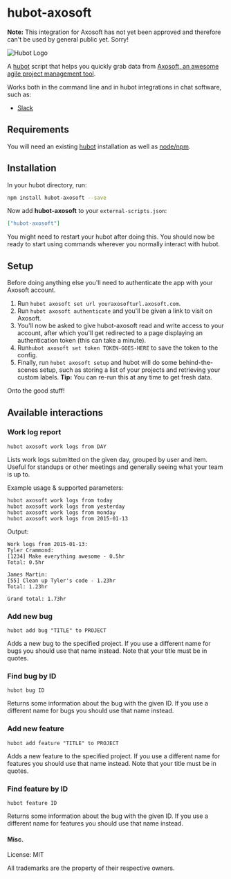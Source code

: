 # hubot-axosoft

**Note:** This integration for Axosoft has not yet been approved and therefore can't be used by general public yet. Sorry!

![Hubot Logo](http://i.imgur.com/pp7scrv.png)

A [hubot](https://hubot.github.com/) script that helps you quickly grab data from [Axosoft, an awesome agile project management tool](http://www.axosoft.com). 

Works both in the command line and in hubot integrations in chat software, such as:
* [Slack](http://www.slack.com)

## Requirements

You will need an existing [hubot](https://hubot.github.com/) installation as well as [node/npm](https://nodejs.org/).

## Installation

In your hubot directory, run:

```bash
npm install hubot-axosoft --save
```

Now add **hubot-axosoft** to your `external-scripts.json`:

```json
["hubot-axosoft"]
```

You might need to restart your hubot after doing this. You should now be ready to start using commands wherever you normally interact with hubot.

## Setup
Before doing anything else you'll need to authenticate the app with your Axosoft account.

1. Run `hubot axosoft set url youraxosofturl.axosoft.com`.
2. Run `hubot axosoft authenticate` and you'll be given a link to visit on Axosoft. 
3. You'll now be asked to give hubot-axosoft read and write access to your account, after which you'll get redirected to a page displaying an authentication token (this can take a minute).
4. Run`hubot axosoft set token TOKEN-GOES-HERE` to save the token to the config.
5. Finally, run `hubot axosoft setup` and hubot will do some behind-the-scenes setup, such as storing a list of your projects and retrieving your custom labels. **Tip:** You can re-run this at any time to get fresh data.

Onto the good stuff!

## Available interactions

### Work log report
```
hubot axosoft work logs from DAY
```

Lists work logs submitted on the given day, grouped by user and item. Useful for standups or other meetings and generally seeing what your team is up to.

Example usage & supported parameters:
```
hubot axosoft work logs from today
hubot axosoft work logs from yesterday
hubot axosoft work logs from monday
hubot axosoft work logs from 2015-01-13
```

Output:
```
Work logs from 2015-01-13:
Tyler Crammond:
[1234] Make everything awesome - 0.5hr
Total: 0.5hr

James Martin:
[55] Clean up Tyler's code - 1.23hr
Total: 1.23hr

Grand total: 1.73hr
```

### Add new bug
```
hubot add bug "TITLE" to PROJECT
```
Adds a new bug to the specified project. If you use a different name for bugs you should use that name instead.
Note that your title must be in quotes. 

### Find bug by ID
```
hubot bug ID
```
Returns some information about the bug with the given ID. If you use a different name for bugs you should use that name instead.

### Add new feature
```
hubot add feature "TITLE" to PROJECT
```
Adds a new feature to the specified project. If you use a different name for features you should use that name instead.
Note that your title must be in quotes. 

### Find feature by ID
```
hubot feature ID
```
Returns some information about the bug with the given ID. If you use a different name for features you should use that name instead.

#### Misc.
License: MIT

All trademarks are the property of their respective owners.
